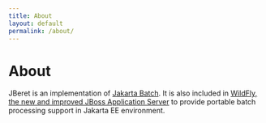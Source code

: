 ```yaml
---
title: About
layout: default
permalink: /about/
---
```


# About

JBeret is an implementation of [Jakarta Batch](https://jakarta.ee/specifications/batch/).
It is also included in [WildFly, the new and improved JBoss Application Server](https://wildfly.org/)
to provide portable batch processing support in Jakarta EE environment.
